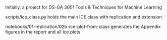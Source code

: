 Initially, a project for DS-GA 3001 Tools &amp; Techniques for Machine Learning 

scripts/ice_class.py holds the main ICE class with replication and extension

notebooks/01-replication/02b-ice-plot-from-class generates the Appendix figures in the report and all ice plots
